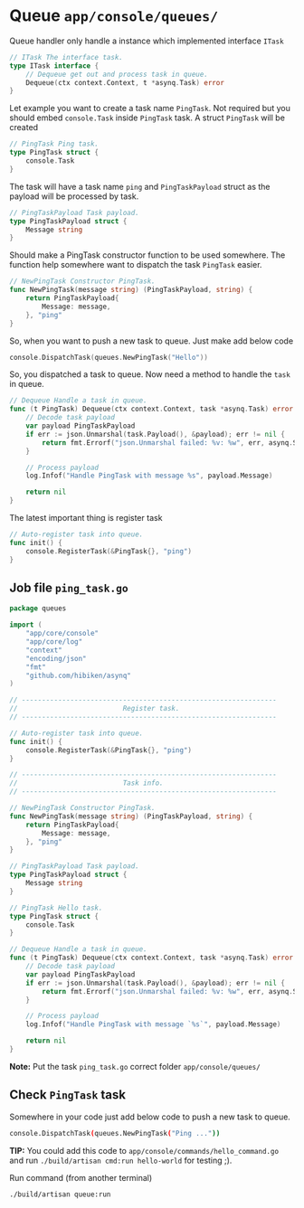 # Queue `app/console/queues/`

Queue handler only handle a instance which implemented interface `ITask`

```go
// ITask The interface task.
type ITask interface {
    // Dequeue get out and process task in queue.
    Dequeue(ctx context.Context, t *asynq.Task) error
}
```

Let example you want to create a task name `PingTask`. Not required but you should embed `console.Task` inside `PingTask` task. A struct `PingTask` will be created

```go
// PingTask Ping task.
type PingTask struct {
    console.Task
}
```

The task will have a task name `ping` and `PingTaskPayload` struct as the payload will be processed by task.

```go
// PingTaskPayload Task payload.
type PingTaskPayload struct {
    Message string
}
```

Should make a PingTask constructor function to be used somewhere. The function help somewhere want to dispatch the task `PingTask` easier.

```go
// NewPingTask Constructor PingTask.
func NewPingTask(message string) (PingTaskPayload, string) {
    return PingTaskPayload{
        Message: message,
    }, "ping"
}
```

So, when you want to push a new task to queue. Just make add below code

```go
console.DispatchTask(queues.NewPingTask("Hello"))
```

So, you dispatched a task to queue. Now need a method to handle the `task` in queue.

```go
// Dequeue Handle a task in queue.
func (t PingTask) Dequeue(ctx context.Context, task *asynq.Task) error {
    // Decode task payload
    var payload PingTaskPayload
    if err := json.Unmarshal(task.Payload(), &payload); err != nil {
        return fmt.Errorf("json.Unmarshal failed: %v: %w", err, asynq.SkipRetry)
    }

    // Process payload
    log.Infof("Handle PingTask with message %s", payload.Message)

    return nil
}
```

The latest important thing is register task

```go
// Auto-register task into queue.
func init() {
    console.RegisterTask(&PingTask{}, "ping")
}
```

## Job file `ping_task.go`

```go
package queues

import (
    "app/core/console"
    "app/core/log"
    "context"
    "encoding/json"
    "fmt"
    "github.com/hibiken/asynq"
)

// ---------------------------------------------------------------
//                          Register task.
// ---------------------------------------------------------------

// Auto-register task into queue.
func init() {
    console.RegisterTask(&PingTask{}, "ping")
}

// ---------------------------------------------------------------
//                          Task info.
// ---------------------------------------------------------------

// NewPingTask Constructor PingTask.
func NewPingTask(message string) (PingTaskPayload, string) {
    return PingTaskPayload{
        Message: message,
    }, "ping"
}

// PingTaskPayload Task payload.
type PingTaskPayload struct {
    Message string
}

// PingTask Hello task.
type PingTask struct {
    console.Task
}

// Dequeue Handle a task in queue.
func (t PingTask) Dequeue(ctx context.Context, task *asynq.Task) error {
    // Decode task payload
    var payload PingTaskPayload
    if err := json.Unmarshal(task.Payload(), &payload); err != nil {
        return fmt.Errorf("json.Unmarshal failed: %v: %w", err, asynq.SkipRetry)
    }

    // Process payload
    log.Infof("Handle PingTask with message `%s`", payload.Message)

    return nil
}
```

**Note:** Put the task `ping_task.go` correct folder `app/console/queues/`

## Check `PingTask` task

Somewhere in your code just add below code to push a new task to queue.

```bash
console.DispatchTask(queues.NewPingTask("Ping ..."))
```

**TIP:** You could add this code to `app/console/commands/hello_command.go` and run `./build/artisan cmd:run hello-world` for testing ;).

Run command (from another terminal)
```bash
./build/artisan queue:run
```